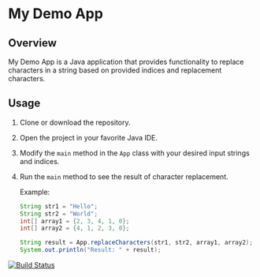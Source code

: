 # My Demo App

## Overview
My Demo App is a Java application that provides functionality to replace characters in a string based on provided indices and replacement characters.

## Usage
1. Clone or download the repository.
2. Open the project in your favorite Java IDE.
3. Modify the `main` method in the `App` class with your desired input strings and indices.
4. Run the `main` method to see the result of character replacement.
   
   Example:
   ```java
   String str1 = "Hello";
   String str2 = "World";
   int[] array1 = {2, 3, 4, 1, 0}; 
   int[] array2 = {4, 1, 2, 3, 0}; 

   String result = App.replaceCharacters(str1, str2, array1, array2);
   System.out.println("Result: " + result);

[![Build Status](https://app.travis-ci.com/dataOzk/myDemoApp.svg?token=3grjW2phX7pqFNkLprhN&branch=master)](https://app.travis-ci.com/dataOzk/myDemoApp)

